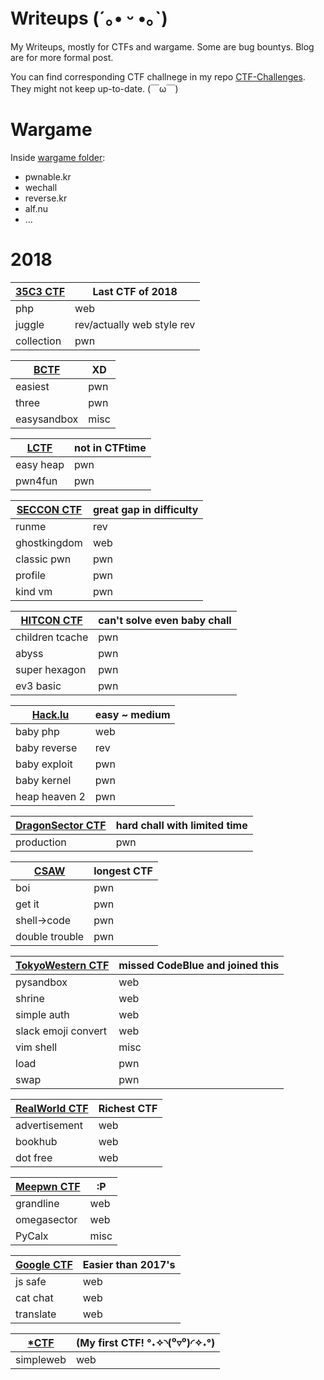 # Writeups (´｡• ᵕ •｡`)

My Writeups, mostly for CTFs and wargame. Some are bug bountys. Blog are for more formal post. 

You can find corresponding CTF challnege in my repo [CTF-Challenges](https://github.com/Auxy233/CTF-Challenges). They might not keep up-to-date. (￣ω￣)

# Wargame

Inside [wargame folder](wargame):
- pwnable.kr
- wechall
- reverse.kr
- alf.nu
- ...

# 2018

[35C3 CTF](2018/2018-12-27-35C3-CTF.md) | Last CTF of 2018 |
----| -------|
php| web |
juggle | rev/actually web style rev |
collection | pwn |

[BCTF](2018/2018-11-28-BCTF-2018.md) | XD |
----| -------|
easiest | pwn |
three | pwn |
easysandbox | misc|

[LCTF](2018/2018-11-18-LCTF-2018.md) | not in CTFtime |
----| -------|
easy heap | pwn |
pwn4fun | pwn | 

[SECCON CTF](2018/2018-10-28-SECCON-CTF-2018.md) | great gap in difficulty |
----| -------|
runme | rev |
ghostkingdom | web |
classic pwn | pwn |
profile | pwn |
kind vm | pwn |

[HITCON CTF](2018/2018-10-22-HITCON-CTF-2018.md) | can't solve even baby chall |
----| -------|
children tcache | pwn |
abyss | pwn |
super hexagon | pwn |
ev3 basic | pwn |

[Hack.lu](2018/2018-10-18-hacklu-CTF-2018.md) | easy ~ medium |
----| -------|
baby php | web |
baby reverse | rev |
baby exploit | pwn |
baby kernel | pwn |
heap heaven 2 | pwn |

[DragonSector CTF](2018/2018-09-30-Dragonsector-CTF-2018.md) | hard chall with limited time |
----| -------|
production | pwn |

[CSAW](2018/2018-09-17-CSAW-CTF-2018.md) | longest CTF |
----| -------|
boi | pwn |
get it | pwn |
shell->code | pwn |
double trouble |pwn |

[TokyoWestern CTF](2018/2018-09-04-TW-CTF-2018.md) | missed CodeBlue and joined this |
----| -------|
pysandbox | web |
shrine | web |
simple auth | web |
slack emoji convert | web |
vim shell | misc |
load | pwn |
swap | pwn |

[RealWorld CTF](2018/2018-08-05-Realworld-CTF-2018.md) | Richest CTF |
----| -------|
advertisement | web |
bookhub | web |
dot free | web |

[Meepwn CTF](2018/2018-07-17-Meepwn-CTF-2018.md) | :P |
----| -------|
grandline | web |
omegasector | web |
PyCalx | misc |

[Google CTF](2018/2018-07-04-Google-CTF-2018.md) | Easier than 2017's |
----| -------|
js safe | web |
cat chat | web |
translate | web |

[*CTF](2018/2018-05-05-StarCTF-2018.md) | (My first CTF! °˖✧◝(⁰▿⁰)◜✧˖°) |
----| -------|
simpleweb | web |